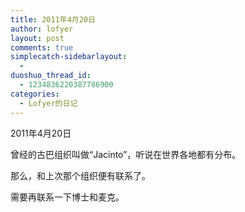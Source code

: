 ```yaml
---
title: 2011年4月20日
author: lofyer
layout: post
comments: true
simplecatch-sidebarlayout:
  - 
duoshuo_thread_id:
  - 1234836220387786900
categories:
  - Lofyer的日记
---
```

2011年4月20日

曾经的古巴组织叫做“Jacinto”，听说在世界各地都有分布。

那么，和上次那个组织便有联系了。

需要再联系一下博士和麦克。